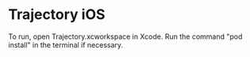 # Trajectory iOS

To run, open Trajectory.xcworkspace in Xcode. Run the command "pod install" in the terminal if necessary.
